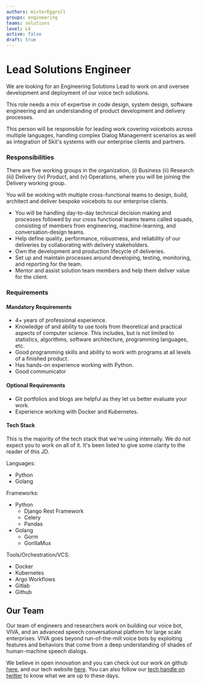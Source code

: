 ```yaml
---
authors: misterEggroll
groups: engineering
teams: solutions
level: L4
active: false
draft: true
---
```


# Lead Solutions Engineer

We are looking for an Engineering Solutions Lead to work on and oversee development and deployment of our voice tech solutions.

This role needs a mix of expertise in code design, system design, software engineering and an understanding of 
product development and delivery processes.

This person will be responsible for leading work covering voicebots across multiple
languages, handling complex Dialog Management scenarios as well as integration of Skit's systems with our
enterprise clients and partners.

### Responsibilities

There are five working groups in the organization, (i) Business (ii) Research (iii) Delivery (iv) Product, and 
(v) Operations, where you will be joining the Delivery working group.

You will be working with multiple cross-functional teams to design, build, architect and
deliver bespoke voicebots to our enterprise clients.

* You will be handling day-to-day technical decision making and processes followed by our cross functional teams
  teams called squads, consisting of members from engineering, machine-learning, and conversation-design teams.
* Help define quality, performance, robustness, and reliability of our deliveries by collaborating with delivery stakeholders.
* Own the development and production lifecycle of deliveries.
* Set up and maintain processes around developing, testing, monitoring, and reporting for the team.
* Mentor and assist solution team members and help them deliver value for the client.

### Requirements

#### Mandatory Requirements

* 4+ years of professional experience.
* Knowledge of and ability to use tools from theoretical and practical aspects
  of computer science. This includes, but is not limited to statistics, algorithms, 
  software architecture, programming languages, etc.
* Good programming skills and ability to work with programs at all levels of a
  finished product.
* Has hands-on experience working with Python.
* Good communicator

#### Optional Requirements

* Git portfolios and blogs are helpful as they let us better evaluate your work.
* Experience working with Docker and Kubernetes.

#### Tech Stack

This is the majority of the tech stack that we're using internally. We do not expect you to work on all of it.
It's been listed to give some clarity to the reader of this JD.
 

Languages:
* Python
* Golang

Frameworks:
* Python
  * Django Rest Framework
  * Celery
  * Pandas
* Golang
  * Gorm
  * GorillaMux

Tools/Orchestration/VCS:
* Docker
* Kubernetes
* Argo Workflows
* Gitlab
* Github

## Our Team

Our team of engineers and researchers work on building our voice bot, VIVA, and
an advanced speech conversational platform for large scale enterprises. VIVA
goes beyond run-of-the-mill voice bots by exploiting features and behaviors that
come from a deep understanding of shades of human-machine speech dialogs.

We believe in open innovation and you can check out our work on github [here](https://github.com/skit-ai), and
our tech website [here](https://tech.skit.ai/). You can also follow our [tech handle on twitter](https://twitter.com/SkitTech/) to know
what we are up to these days.
